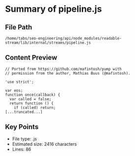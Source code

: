 # Summary of pipeline.js
  
## File Path
`/home/tabs/seo-engineering/api/node_modules/readable-stream/lib/internal/streams/pipeline.js`

## Content Preview
```
// Ported from https://github.com/mafintosh/pump with
// permission from the author, Mathias Buus (@mafintosh).

'use strict';

var eos;
function once(callback) {
  var called = false;
  return function () {
    if (called) return;
[...truncated...]
```

## Key Points
- File type: .js
- Estimated size: 2416 characters
- Lines: 86
